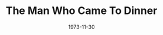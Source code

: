 ---
title: The Man Who Came To Dinner
date: 1973-11-30
opening_date: 1973-11-30
closing_date: 1973-12-15
layout: productions
playbill:
Theatre: Theatre Jacksonville
Venue: Little Theatre
cast:
- Mrs. Ernest W. Stanley: Peggy Gift
- Miss Preen: Terry McIntire
- Richard Stanley: Peter Peterson
- June Stanley: Cindy DeWees
- John: Jack Masters
- Sarah: Sabina Meyer
- Mrs. Dexter: Mary Coyle
- Mrs. McCutcheon: Nancy Kaye
- Mr. Stanley: Bill Harriman
- Maggie Cutler: Jill Hartley
- Dr. Bradley: Norman Howard
- Sheridan Whiteside: Jay Harder
- Harriet Stanley: Marion Conner
- Bert Jefferson: Allen Hall
- Professor Metz: George Durney
- Luncheon Guest:
  - George Spelvin
  - Harry Spelvin
  - Tom Spelvin
- Mr. Baker: Doug Thomas
- Expressman:
  - Bill Merwin
  - Steve Winemiller
- Lorraine Sheldon: Evelyn Nehl
- Sandy: David Sears
- Beverly Carlton: Tom Nehl
- Westcott: Tom Young
- Radio Technician:
  - Marcia Patch
  - Tom Corbett
- Choir:
  - Thersa Blatzer
  - Allison Bliss
  - Elise Bullock
  - Susan Bullock
  - Carol Draper
  - Rebecca Frisbie
  - Samantha Frisbie
  - Teresa Frisbie
  - Frances Hamilton
  - Letice Hanford
  - Sharon Hartidge
  - Ginny Pines
  - Stephanie Pines
  - Vicky Pines
  - Betsy Potterfield
  - Sara Pumphrey
  - Barbara Starfus
  - Cindy Starfus
  - Cherry Taylor
  - Lester Thompson
  - Conway West
  - Dardin Yerkes
  - Elizabeth Yerkes
  - Mary Yerkes
- Banjo: Gil Gimbel
- Deputy:
  - Jim Shaw
  - Russ Kirk
- Plainclothes Man: Ken Wittich
crew:
- Director: Robert Knowles
- Scene Design: Hal Henderson
- Stage Manager:
  - Tom Young
  - Steve Winemiller
- Lighting Technician: David West
- Costumes: Gert Berman
- Properties:
  - Laurie Kaden
  - Frances Bierbaum
  - Nellie Coyle
  - Mary Ellen Wofford
- Set Construction:
  - Brian Cooke
  - Jim Cortez
  - Nellie Coyle
  - Roy Coyle
  - Sally Crowe
  - Roslyn Dunn
  - Ernie Mastroianni
  - Carole Rapach
  - Barbara Stillson
  - Dale Stillson
  - David Stillson
  - Dwight Stillson
  - David West
  - Mary Ellen Wofford
- Publicity: Diane Somerville
- Box Office:
  - Mrs. William Dubow
  - Gert Berman
  - Pat Somers
orchestra:
---